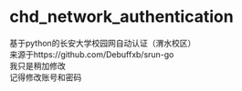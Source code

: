 # chd_network_authentication
基于python的长安大学校园网自动认证（渭水校区）\
来源于https://github.com/Debuffxb/srun-go \
我只是稍加修改\
记得修改账号和密码
